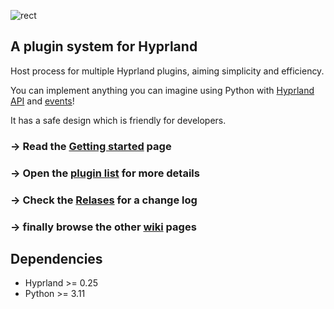 ![rect](https://github.com/hyprland-community/pyprland/assets/238622/3fab93b6-6445-4e7b-b757-035095b5c8e8)

## A plugin system for Hyprland

Host process for multiple Hyprland plugins,
aiming simplicity and efficiency.

You can implement anything you can imagine using Python with [Hyprland API](https://wiki.hyprland.org/Configuring/Dispatchers/) and [events](https://wiki.hyprland.org/Plugins/Development/Event-list/)!

It has a safe design which is friendly for developers.

### → Read the [Getting started](https://github.com/hyprland-community/pyprland/wiki/Getting-started) page

### → Open the [plugin list](https://github.com/hyprland-community/pyprland/wiki/Plugins) for more details

### → Check the [Relases](https://github.com/hyprland-community/pyprland/releases) for a change log

### → finally browse the other [wiki](https://github.com/hyprland-community/pyprland/wiki) pages

## Dependencies

- Hyprland >= 0.25
- Python >= 3.11

